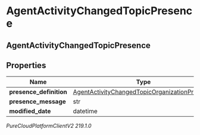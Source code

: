 # AgentActivityChangedTopicPresence

## AgentActivityChangedTopicPresence

## Properties

|Name | Type | Description | Notes|
|------------ | ------------- | ------------- | -------------|
| **presence_definition** | [AgentActivityChangedTopicOrganizationPresence](AgentActivityChangedTopicOrganizationPresence) |  | [optional] |
| **presence_message** | str |  | [optional] |
| **modified_date** | datetime |  | [optional] |



_PureCloudPlatformClientV2 219.1.0_

